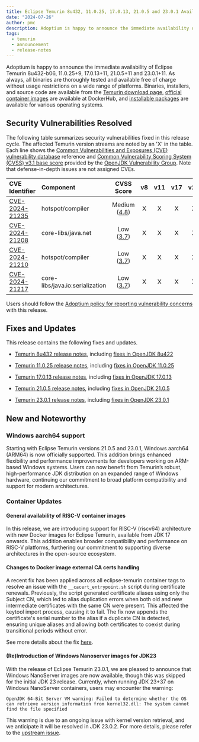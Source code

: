 ```yaml
---
title: Eclipse Temurin 8u432, 11.0.25, 17.0.13, 21.0.5 and 23.0.1 Available
date: "2024-07-26"
author: pmc
description: Adoptium is happy to announce the immediate availability of Eclipse Temurin 8u432, 11.0.25, 17.0.13, 21.0.5 and 23.0.1. As always, all binaries are thoroughly tested and available free of charge without usage restrictions on a wide range of platforms.
tags:
  - temurin
  - announcement
  - release-notes
---
```


Adoptium is happy to announce the immediate availability of Eclipse Temurin 8u432-b06, 11.0.25+9, 17.0.13+11, 21.0.5+11 and 23.0.1+11. As always, all binaries are thoroughly tested and available free of charge without usage restrictions on a wide range of platforms. Binaries, installers, and source code are available from the [Temurin download page](https://adoptium.net/temurin/releases), [official container images](https://hub.docker.com/_/eclipse-temurin) are available at DockerHub, and [installable packages](https://adoptium.net/installation/) are available for various operating systems.

## Security Vulnerabilities Resolved

The following table summarizes security vulnerabilities fixed in this release cycle. The affected Temurin version streams are noted by an 'X' in the table. Each line shows the [Common Vulnerabilities and Exposures (CVE) vulnerability database](https://nvd.nist.gov/vuln) reference and [Common Vulnerability Scoring System (CVSS) v3.1 base score](https://www.first.org/cvss/v3.1/specification-document) provided by the [OpenJDK Vulnerability Group](https://openjdk.org/groups/vulnerability/). Note that defense-in-depth issues are not assigned CVEs.

| CVE Identifier  | Component                       | CVSS Score | v8 | v11 | v17 | v21 | v23 |
| :-------------- | :------------------------------ | :--------: | :-: | :-: | :-: | :-: | :-: |
| [CVE-2024-21235](https://nvd.nist.gov/vuln/detail/CVE-2024-21235) | hotspot/compiler              | Medium ([4.8](https://nvd.nist.gov/vuln/detail/CVE-2024-21235)) |  X  |  X  |  X  |  X  |  X  |
| [CVE-2024-21208](https://nvd.nist.gov/vuln/detail/CVE-2024-21208) | core-libs/java.net           | Low ([3.7](https://nvd.nist.gov/vuln/detail/CVE-2024-21208))    |  X  |  X  |  X  |  X  |  X  |
| [CVE-2024-21210](https://nvd.nist.gov/vuln/detail/CVE-2024-21210) | hotspot/compiler              | Low ([3.7](https://nvd.nist.gov/vuln/detail/CVE-2024-21210))    |  X  |  X  |  X  |  X  |  X  |
| [CVE-2024-21217](https://nvd.nist.gov/vuln/detail/CVE-2024-21217) | core-libs/java.io:serialization | Low ([3.7](https://nvd.nist.gov/vuln/detail/CVE-2024-21217)) |  X  |  X  |  X  |  X  |  X  |

Users should follow the [Adoptium policy for reporting vulnerability concerns](https://github.com/adoptium/adoptium/security/policy#security-policies-and-procedures) with this release.

## Fixes and Updates

This release contains the following fixes and updates.

* [Temurin 8u432 release notes](https://adoptium.net/temurin/release-notes/?version=jdk8u432-b06), including [fixes in OpenJDK 8u422](https://bugs.openjdk.org/issues/?jql=project+%3D+JDK+AND+fixVersion+%3D+openjdk8u422)

* [Temurin 11.0.25 release notes](https://adoptium.net/temurin/release-notes/?version=jdk-11.0.25+9), including [fixes in OpenJDK 11.0.25](https://bugs.openjdk.org/issues/?jql=project+%3D+JDK+AND+fixVersion+%3D+11.0.25)

* [Temurin 17.0.13 release notes](https://adoptium.net/temurin/release-notes/?version=jdk-17.0.13+11), including [fixes in OpenJDK 17.0.13](https://bugs.openjdk.org/issues/?jql=project+%3D+JDK+AND+fixVersion+%3D+17.0.13)

* [Temurin 21.0.5 release notes](https://adoptium.net/temurin/release-notes/?version=jdk-21.0.5+11), including [fixes in OpenJDK 21.0.5](https://bugs.openjdk.org/issues/?jql=project+%3D+JDK+AND+fixVersion+%3D+21.0.5)

* [Temurin 23.0.1 release notes](https://adoptium.net/temurin/release-notes/?version=jdk-23.0.1+11), including [fixes in OpenJDK 23.0.1](https://bugs.openjdk.org/issues/?jql=project+%3D+JDK+AND+fixVersion+%3D+23.0.1)

## New and Noteworthy

### Windows aarch64 support

Starting with Eclipse Temurin versions 21.0.5 and 23.0.1, Windows aarch64 (ARM64) is now officially supported. This addition brings enhanced flexibility and performance improvements for developers working on ARM-based Windows systems. Users can now benefit from Temurin’s robust, high-performance JDK distribution on an expanded range of Windows hardware, continuing our commitment to broad platform compatibility and support for modern architectures.

### Container Updates

#### General availability of RISC-V container images

In this release, we are introducing support for RISC-V (riscv64) architecture with new Docker images for Eclipse Temurin, available from JDK 17 onwards. This addition enables broader compatibility and performance on RISC-V platforms, furthering our commitment to supporting diverse architectures in the open-source ecosystem.

#### Changes to Docker image external CA certs handling

A recent fix has been applied across all eclipse-temurin container tags to resolve an issue with the `__cacert_entrypoint.sh` script during certificate renewals. Previously, the script generated certificate aliases using only the Subject CN, which led to alias duplication errors when both old and new intermediate certificates with the same CN were present. This affected the keytool import process, causing it to fail. The fix now appends the certificate's serial number to the alias if a duplicate CN is detected, ensuring unique aliases and allowing both certificates to coexist during transitional periods without error.

See more details about the fix [here](https://github.com/adoptium/containers/pull/642).

#### (Re)Introduction of Windows Nanoserver images for JDK23

With the release of Eclipse Temurin 23.0.1, we are pleased to announce that Windows NanoServer images are now available, though this was skipped for the initial JDK 23 release. Currently, when running JDK 23+37 on Windows NanoServer containers, users may encounter the warning: 

```
OpenJDK 64-Bit Server VM warning: Failed to determine whether the OS can retrieve version information from kernel32.dll: The system cannot find the file specified
```

This warning is due to an ongoing issue with kernel version retrieval, and we anticipate it will be resolved in JDK 23.0.2. For more details, please refer to the [upstream issue](https://bugs.openjdk.org/browse/JDK-8340383).
